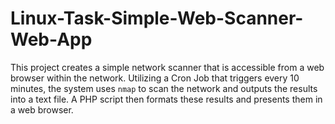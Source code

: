 # Linux-Task-Simple-Web-Scanner-Web-App
This project creates a simple network scanner that is accessible from a web browser within the network. Utilizing a Cron Job that triggers every 10 minutes, the system uses `nmap` to scan the network and outputs the results into a text file. A PHP script then formats these results and presents them in a web browser.
